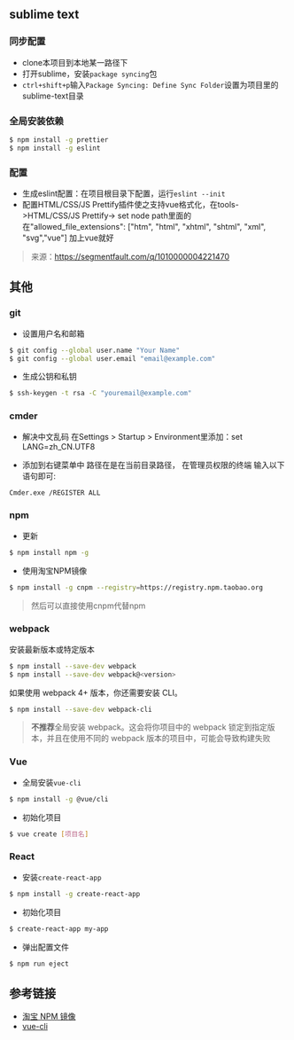 ## sublime text

### 同步配置

* clone本项目到本地某一路径下
* 打开sublime，安装`package syncing`包
* `ctrl+shift+p`输入`Package Syncing: Define Sync Folder`设置为项目里的sublime-text目录



### 全局安装依赖

```bash
$ npm install -g prettier
$ npm install -g eslint
```



### 配置

* 生成eslint配置：在项目根目录下配置，运行`eslint --init`
* 配置HTML/CSS/JS Prettify插件使之支持vue格式化，在tools->HTML/CSS/JS Prettify-> set node path里面的在"allowed_file_extensions": ["htm", "html", "xhtml", "shtml", "xml", "svg","vue"] 加上vue就好

> 来源：https://segmentfault.com/q/1010000004221470

## 其他
### git
* 设置用户名和邮箱
```bash
$ git config --global user.name "Your Name"
$ git config --global user.email "email@example.com"
```
* 生成公钥和私钥
```bash
$ ssh-keygen -t rsa -C "youremail@example.com"
```


### cmder
* 解决中文乱码
在Settings > Startup > Environment里添加：set LANG=zh_CN.UTF8

* 添加到右键菜单中
路径在是在当前目录路径， 在管理员权限的终端 输入以下语句即可:
```bash
Cmder.exe /REGISTER ALL
```

### npm

* 更新

```bash
$ npm install npm -g
```

* 使用淘宝NPM镜像

```bash
$ npm install -g cnpm --registry=https://registry.npm.taobao.org
```

> 然后可以直接使用cnpm代替npm



### webpack

安装最新版本或特定版本

```bash
$ npm install --save-dev webpack
$ npm install --save-dev webpack@<version>
```

如果使用 webpack 4+ 版本，你还需要安装 CLI。

```bash
$ npm install --save-dev webpack-cli
```

> **不推荐**全局安装 webpack。这会将你项目中的 webpack 锁定到指定版本，并且在使用不同的 webpack 版本的项目中，可能会导致构建失败 



### Vue

* 全局安装`vue-cli`

```bash
$ npm install -g @vue/cli
```

* 初始化项目

```bash
$ vue create [项目名]
```



### React

* 安装`create-react-app`

```bash
$ npm install -g create-react-app
```

* 初始化项目

```bash
$ create-react-app my-app
```

* 弹出配置文件

```bash
$ npm run eject
```



## 参考链接

* [淘宝 NPM 镜像](https://npm.taobao.org/)
* [vue-cli](https://cli.vuejs.org/guide/creating-a-project.html#installation)

